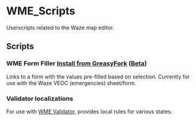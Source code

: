 # WME_Scripts
Userscripts related to the Waze map editor.

## Scripts
### WME Form Filler [Install from GreasyFork](https://greasyfork.org/en/scripts/23367-wme-form-filler) ([Beta](https://github.com/crazycaveman/WME_Scripts/raw/testing/WME%20Form%20Filler.user.js))
Links to a form with the values pre-filled based on selection. Currently for use with the Waze VEOC (emergencies) sheet/form.

### Validator localizations
For use with [WME Validator](https://greasyfork.org/en/scripts/1571-wme-validator), provides local rules for various states.
